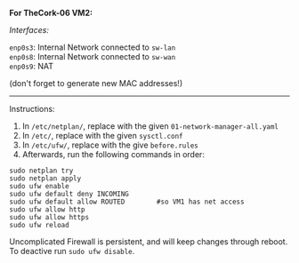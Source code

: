 **For TheCork-06 VM2:**

*Interfaces:*

`enp0s3`: Internal Network connected to ```sw-lan``` \
`enp0s8`: Internal Network connected to ```sw-wan``` \
`enp0s9`: NAT

(don't forget to generate new MAC addresses!)
<hr/>

Instructions:
1) In `/etc/netplan/`, replace with the given `01-network-manager-all.yaml`
2) In `/etc/`, replace with the given `sysctl.conf`
3) In `/etc/ufw/`, replace with the give `before.rules`
4) Afterwards, run the following commands in order:


```
sudo netplan try
sudo netplan apply
sudo ufw enable
sudo ufw default deny INCOMING
sudo ufw default allow ROUTED        #so VM1 has net access
sudo ufw allow http
sudo ufw allow https
sudo ufw reload
```

Uncomplicated Firewall is persistent, and will keep changes through reboot.
To deactive run `sudo ufw disable`.
